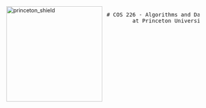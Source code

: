  <img src="https://www.cs.princeton.edu/courses/archive/spring20/cos226/images/princeton-shield.gif" alt=princeton_shield align=left height=250 />  

 <pre> # COS 226 - Algorithms and Data Structures <br/>         at Princeton University </pre>
 
 
 

